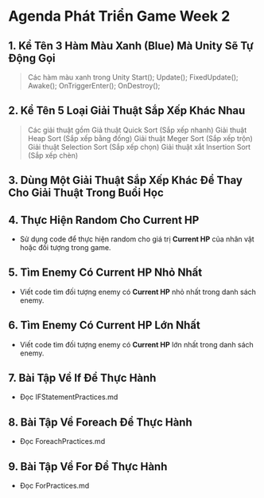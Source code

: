 # Agenda Phát Triển Game Week 2

## 1. Kể Tên 3 Hàm Màu Xanh (Blue) Mà Unity Sẽ Tự Động Gọi

>Các hàm màu xanh trong Unity
> Start();
> Update();
> FixedUpdate();
> Awake();
> OnTriggerEnter();
> OnDestroy();
## 2. Kể Tên 5 Loại Giải Thuật Sắp Xếp Khác Nhau
> Các giải thuật gồm
> Giả thuật Quick Sort (Sắp xếp nhanh)
> Giải thuật Heap Sort (Sắp xếp bằng đống)
> Giải thuật Meger Sort (Sắp xếp trộn)
> Giải thuật Selection Sort (Sắp xếp chọn)
> Giải thuật xắt Insertion Sort (Sắp xếp chèn)
## 3. Dùng Một Giải Thuật Sắp Xếp Khác Để Thay Cho Giải Thuật Trong Buổi Học

## 4. Thực Hiện Random Cho Current HP

- Sử dụng code để thực hiện random cho giá trị **Current HP** của nhân vật hoặc đối tượng trong game.

## 5. Tìm Enemy Có Current HP Nhỏ Nhất

- Viết code tìm đối tượng enemy có **Current HP** nhỏ nhất trong danh sách enemy.

## 6. Tìm Enemy Có Current HP Lớn Nhất

- Viết code tìm đối tượng enemy có **Current HP** lớn nhất trong danh sách enemy.

## 7. Bài Tập Về If Để Thực Hành

- Đọc IFStatementPractices.md

## 8. Bài Tập Về Foreach Để Thực Hành

- Đọc ForeachPractices.md

## 9. Bài Tập Về For Để Thực Hành

- Đọc ForPractices.md
